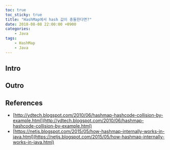 ```yaml
---
toc: true
toc_sticky: true
title: "HashMap에서 hash 값이 충돌한다면?"
date: 2018-08-08 22:00:00 +0900
categories: 
    - Java 
tags: 
    - HashMap
    - Java
---
```


## Intro


## Outro


## References

- [http://ydtech.blogspot.com/2010/06/hashmap-hashcode-collision-by-example.html](http://ydtech.blogspot.com/2010/06/hashmap-hashcode-collision-by-example.html)
- [https://netjs.blogspot.com/2015/05/how-hashmap-internally-works-in-java.html](https://netjs.blogspot.com/2015/05/how-hashmap-internally-works-in-java.html)
